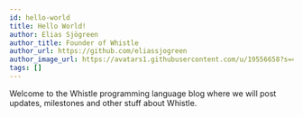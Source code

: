 ```yaml
---
id: hello-world
title: Hello World!
author: Elias Sjögreen
author_title: Founder of Whistle
author_url: https://github.com/eliassjogreen
author_image_url: https://avatars1.githubusercontent.com/u/19556658?s=460&v=4
tags: []
---
```


Welcome to the Whistle programming language blog where we will post updates,
milestones and other stuff about Whistle.
